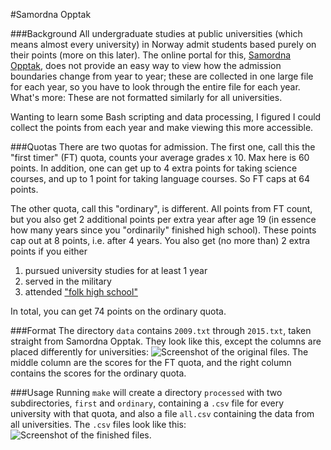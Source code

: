 #Samordna Opptak

###Background
All undergraduate studies at public universities (which means almost every university) in Norway admit students based purely on their points (more on this later). The online portal for this, [Samordna Opptak](http://www.samordnaopptak.no/), does not provide an easy way to view how the admission boundaries change from year to year; these are collected in one large file for each year, so you have to look through the entire file for each year. What's more: These are not formatted similarly for all universities.

Wanting to learn some Bash scripting and data processing, I figured I could collect the points from each year and make viewing this more accessible.

###Quotas
There are two quotas for admission. The first one, call this the "first timer" (FT) quota, counts your average grades x 10. Max here is 60 points. In addition, one can get up to 4 extra points for taking science courses, and up to 1 point for taking language courses. So FT caps at 64 points.

The other quota, call this "ordinary", is different. All points from FT count, but you also get 2 additional points per extra year after age 19 (in essence how many years since you "ordinarily" finished high school). These points cap out at 8 points, i.e. after 4 years. You also get (no more than) 2 extra points if you either

1. pursued university studies for at least 1 year
2. served in the military
3. attended ["folk high school"](https://en.wikipedia.org/wiki/Folk_high_school)

In total, you can get 74 points on the ordinary quota.

###Format
The directory `data` contains `2009.txt` through `2015.txt`, taken straight from Samordna Opptak. They look like this, except the columns are placed differently for universities:
![Screenshot of the original files.](http://i.imgur.com/vW0aXQP.png)
The middle column are the scores for the FT quota, and the right column contains the scores for the ordinary quota.

###Usage
Running `make` will create a directory `processed` with two subdirectories, `first` and `ordinary`, containing a `.csv` file for every university with that quota, and also a file `all.csv` containing the data from all universities.
The `.csv` files look like this:
![Screenshot of the finished files.](http://i.imgur.com/3iu6Kkp.png)

